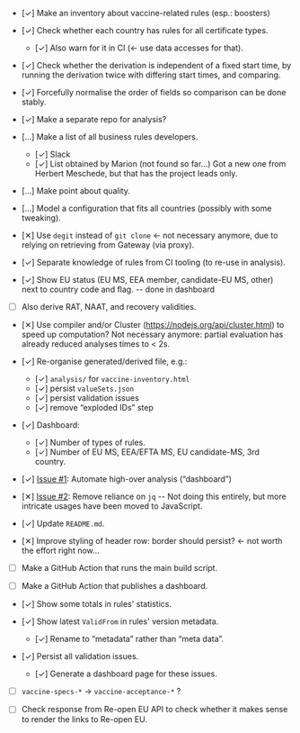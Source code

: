 * [&#10003;] Make an inventory about vaccine-related rules (esp.: boosters)
* [&#10003;] Check whether each country has rules for all certificate types.
    * [&#10003;] Also warn for it in CI (&larr; use data accesses for that).
* [&#10003;] Check whether the derivation is independent of a fixed start time, by running the derivation twice with differing start times, and comparing.
* [&#10003;] Forcefully normalise the order of fields so comparison can be done stably.
* [&#10003;] Make a separate repo for analysis?

* [&hellip;] Make a list of all business rules developers.
  * [&#10003;] Slack
  * [&#10003;] List obtained by Marion (not found so far...)
        Got a new one from Herbert Meschede, but that has the project leads only.
* [&hellip;] Make point about quality.
* [&hellip;] Model a configuration that fits all countries (possibly with some tweaking).
* [&#10005;] Use `degit` instead of `git clone` &larr; not necessary anymore, due to relying on retrieving from Gateway (via proxy).
* [&#10003;] Separate knowledge of rules from CI tooling (to re-use in analysis).

* [&#10003;] Show EU status (EU MS, EEA member, candidate-EU MS, other) next to country code and flag. -- done in dashboard
* [ ] Also derive RAT, NAAT, and recovery validities.
* [&#10005;] Use compiler and/or Cluster (https://nodejs.org/api/cluster.html) to speed up computation?
    Not necessary anymore: partial evaluation has already reduced analyses times to < 2s.
* [&#10003;] Re-organise generated/derived file, e.g.:
  * [&#10003;] `analysis/` for `vaccine-inventory.html`
  * [&#10003;] persist `valueSets.json`
  * [&#10003;] persist validation issues
  * [&#10003;] remove “exploded IDs” step

* [&#10003;] Dashboard:
  * [&#10003;] Number of types of rules.
  * [&#10003;] Number of EU MS, EEA/EFTA MS, EU candidate-MS, 3rd country.

* [&#10003;] [Issue #1](https://github.com/ehn-dcc-development/eu-dcc-business-rules-analysis/issues/1): Automate high-over analysis (“dashboard”)
* [&#10005;] [Issue #2](https://github.com/ehn-dcc-development/eu-dcc-business-rules-analysis/issues/2): Remove reliance on `jq` --
    Not doing this entirely, but more intricate usages have been moved to JavaScript.

* [&#10003;] Update `README.md`.

* [&#10005;] Improve styling of header row: border should persist?
  &larr; not worth the effort right now...

* [ ] Make a GitHub Action that runs the main build script.

* [ ] Make a GitHub Action that publishes a dashboard.

* [&#10003;] Show some totals in rules' statistics.

* [&#10003;] Show latest `ValidFrom` in rules' version metadata.
  * [&#10003;] Rename to “metadata” rather than “meta data”.

* [&#10003;] Persist all validation issues.
  * [&#10003;] Generate a dashboard page for these issues.

* [ ] `vaccine-specs-*` &rarr; `vaccine-acceptance-*` ?

* [ ] Check response from Re-open EU API to check whether it makes sense to render the links to Re-open EU.

